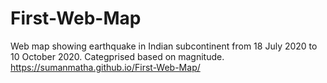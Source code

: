 # First-Web-Map
Web map showing earthquake in Indian subcontinent from 18 July 2020 to 10 October 2020. Categprised based on magnitude.
https://sumanmatha.github.io/First-Web-Map/
